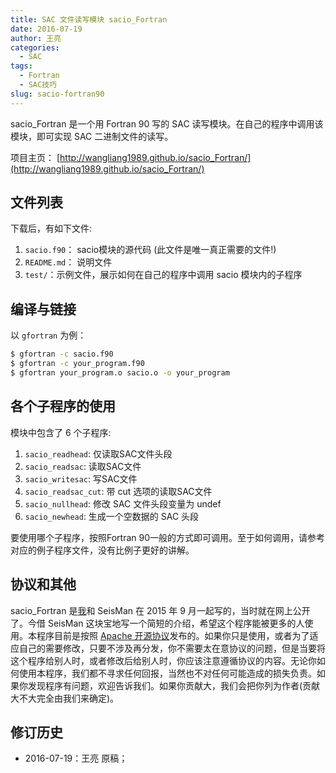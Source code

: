 ```yaml
---
title: SAC 文件读写模块 sacio_Fortran
date: 2016-07-19
author: 王亮
categories:
  - SAC
tags:
  - Fortran
  - SAC技巧
slug: sacio-fortran90
---
```


sacio_Fortran 是一个用 Fortran 90 写的 SAC 读写模块。在自己的程序中调用该模块，即可实现 SAC 二进制文件的读写。

项目主页： [http://wangliang1989.github.io/sacio_Fortran/](http://wangliang1989.github.io/sacio_Fortran/)

## 文件列表

下载后，有如下文件:

1. `sacio.f90`： sacio模块的源代码 (此文件是唯一真正需要的文件!)
2. `README.md`： 说明文件
3. `test/`：示例文件，展示如何在自己的程序中调用 sacio 模块内的子程序

## 编译与链接

以 `gfortran` 为例：

~~~bash
$ gfortran -c sacio.f90
$ gfortran -c your_program.f90
$ gfortran your_program.o sacio.o -o your_program
~~~

## 各个子程序的使用

模块中包含了 6 个子程序:

1. `sacio_readhead`: 仅读取SAC文件头段
2. `sacio_readsac`: 读取SAC文件
3. `sacio_writesac`: 写SAC文件
4. `sacio_readsac_cut`: 带 cut 选项的读取SAC文件
5. `sacio_nullhead`: 修改 SAC 文件头段变量为 undef
6. `sacio_newhead`: 生成一个空数据的 SAC 头段

要使用哪个子程序，按照Fortran 90一般的方式即可调用。至于如何调用，请参考对应的例子程序文件，没有比例子更好的讲解。

## 协议和其他

sacio_Fortran 是[我](https://wangliang1989.github.io/)和 SeisMan 在 2015 年 9 月一起写的，当时就在网上公开了。今借 SeisMan 这块宝地写一个简短的介绍，希望这个程序能被更多的人使用。本程序目前是按照 [Apache 开源协议](http://www.apache.org/licenses/LICENSE-2.0.html)发布的。如果你只是使用，或者为了适应自己的需要修改，只要不涉及再分发，你不需要太在意协议的问题，但是当要将这个程序给别人时，或者修改后给别人时，你应该注意遵循协议的内容。无论你如何使用本程序，我们都不寻求任何回报，当然也不对任何可能造成的损失负责。如果你发现程序有问题，欢迎告诉我们。如果你贡献大，我们会把你列为作者(贡献大不大完全由我们来确定)。

## 修订历史

-   2016-07-19：王亮 原稿；
